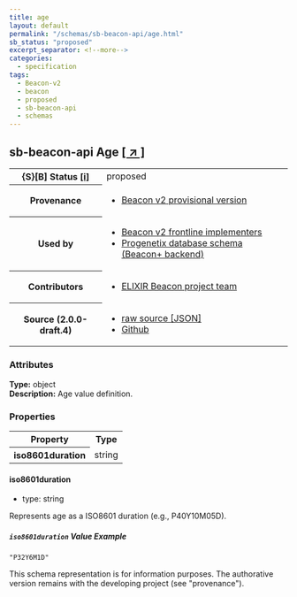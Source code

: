 ```yaml
---
title: age
layout: default
permalink: "/schemas/sb-beacon-api/age.html"
sb_status: "proposed"
excerpt_separator: <!--more-->
categories:
  - specification
tags:
  - Beacon-v2
  - beacon
  - proposed
  - sb-beacon-api
  - schemas
---
```


<div id="schema-header-title">
  <h2><span id="schema-header-title-project">sb-beacon-api</span> Age <a href="https://github.com/ga4gh-schemablocks/sb-beacon-api" target="_BLANK">[ &nearr; ]</a></h2>
</div>

<table id="schema-header-table">
<tr>
<th>{S}[B] Status <a href="https://schemablocks.org/about/sb-status-levels.html">[i]</a></th>
<td><div id="schema-header-status">proposed</div></td>
</tr>
<tr><th>Provenance</th><td><ul>
<li><a href="https://github.com/ga4gh-beacon/">Beacon v2 provisional version</a></li>
</ul></td></tr>
<tr><th>Used by</th><td><ul>
<li><a href="https://ga4gh-approval-service-registry.ega-archive.org">Beacon v2 frontline implementers</a></li>
<li><a href="https://docs.progenetix.org/beaconplus/">Progenetix database schema (Beacon+ backend)</a></li>
</ul></td></tr>


<!--more-->
<tr><th>Contributors</th><td><ul>
<li><a href="https://beacon-project.io/categories/people.html">ELIXIR Beacon project team</a></li>
</ul></td></tr>
<tr><th>Source (2.0.0-draft.4)</th><td><ul>
<li><a href="current/age.json" target="_BLANK">raw source [JSON]</a></li>
<li><a href="https://github.com/ga4gh-schemablocks/sb-beacon-api/blob/master//age.yaml" target="_BLANK">Github</a></li>
</ul></td></tr>
</table>

<div id="schema-attributes-title"><h3>Attributes</h3></div>

  
__Type:__ object  
__Description:__ Age value definition.
### Properties

<table id="schema-properties-table">
<tr><th>Property</th><th>Type</th></tr>
<tr><th>iso8601duration</th><td>string</td></tr>
</table>


#### iso8601duration

* type: string

Represents age as a ISO8601 duration (e.g., P40Y10M05D).

##### `iso8601duration` Value Example  

```
"P32Y6M1D"
```
<div id="schema-footer"> This schema representation is for information purposes. The authorative  version remains with the developing project (see "provenance"). </div>


